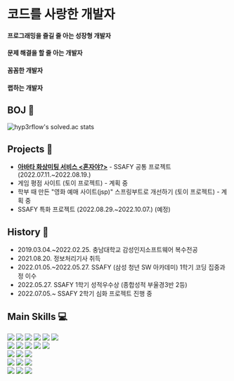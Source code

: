 # 코드를 사랑한 개발자

#### 프로그래밍을 즐길 줄 아는 성장형 개발자

#### 문제 해결을 할 줄 아는 개발자

#### 꼼꼼한 개발자

#### 랩하는 개발자



## BOJ :gem:

<!-- [![Solved.ac Profile](http://mazassumnida.wtf/api/v2/generate_badge?boj=iloveelsa)](https://solved.ac/iloveelsa) -->

![hyp3rflow's solved.ac stats](https://github-readme-solvedac.hyp3rflow.vercel.app/api/?handle=iloveelsa)



## Projects :green_apple:

- **[아바타 화상미팅 서비스 <혼자야?>](https://github.com/ClovesJava/Honjaya)** - SSAFY 공통 프로젝트 (2022.07.11.~2022.08.19.)
- 게임 평점 사이트 (토이 프로젝트) - 계획 중
- 학부 때 만든 "영화 예매 사이트(jsp)" 스프링부트로 개선하기 (토이 프로젝트) - 계획 중
- SSAFY 특화 프로젝트 (2022.08.29.~2022.10.07.) (예정)



## History :calendar:

- 2019.03.04.~2022.02.25.   충남대학교 감성인지소프트웨어 복수전공
- 2021.08.20.   정보처리기사 취득
- 2022.01.05.~2022.05.27.   SSAFY (삼성 청년 SW 아카데미) 1학기 코딩 집중과정 이수
- 2022.05.27.   SSAFY 1학기 성적우수상 (종합성적 부울경3반 2등)
- 2022.07.05.~   SSAFY 2학기 심화 프로젝트 진행 중



## Main Skills 💻

<img src="https://img.shields.io/badge/Java-007396?style=flat-square&logo=Java&logoColor=white"/> <img src="https://img.shields.io/badge/Spring-6DB33F?style=flat-square&logo=Spring&logoColor=white"/> <img src="https://img.shields.io/badge/SpringBoot-6DB33F?style=flat-square&logo=SpringBoot&logoColor=white"/> <img src="https://img.shields.io/badge/JPA-6DB33F?style=flat-square&logo=JPA&logoColor=white"/> <img src="https://img.shields.io/badge/MyBatis-6DB33F?style=flat-square&logo=MyBatis&logoColor=white"/> <img src="https://img.shields.io/badge/MySQL-4479A1?style=flat-square&logo=MySQL&logoColor=black"/><br><img src="https://img.shields.io/badge/HTML5-E34F26?style=flat-square&logo=HTML5&logoColor=white"/> <img src="https://img.shields.io/badge/CSS3-1572B6?style=flat-square&logo=CSS3&logoColor=white"/> <img src="https://img.shields.io/badge/JavaScript-F7DF1E?style=flat-square&logo=JavaScript&logoColor=black"/> <img src="https://img.shields.io/badge/Bootstrap-7952B3?style=flat-square&logo=Bootstrap&logoColor=white"/> <img src="https://img.shields.io/badge/Vue.js-4fc08d?style=flat-square&logo=Vue.js&logoColor=white"/><br><img src="https://img.shields.io/badge/Amazon AWS-232F3E?style=flat-square&logo=Amazon AWS&logoColor=white"/> <img src="https://img.shields.io/badge/Ubuntu-E95420?style=flat-square&logo=Ubuntu&logoColor=white"/> <img src="https://img.shields.io/badge/NGINX-009639?style=flat-square&logo=NGINX&logoColor=white"/><br><img src="https://img.shields.io/badge/Python-3776AB?style=flat-square&logo=Python&logoColor=white"/> <img src="https://img.shields.io/badge/-A8B9CC?style=flat-square&logo=C&logoColor=white"/> <img src="https://img.shields.io/badge/Android Studio-3DDC84?style=flat-square&logo=Android Studio&logoColor=white"/><br><img src="https://img.shields.io/badge/Jira-0052CC?style=flat-square&logo=Jira&logoColor=white"/> <img src="https://img.shields.io/badge/GitHub-181717?style=flat-square&logo=GitHub&logoColor=white"/> <img src="https://img.shields.io/badge/GitLab-FCA121?style=flat-square&logo=GitLab&logoColor=white"/>

<!--
**ClovesJava/ClovesJava** is a ✨ _special_ ✨ repository because its `README.md` (this file) appears on your GitHub profile.

Here are some ideas to get you started:

- 🔭 I’m currently working on ...
- 🌱 I’m currently learning ...
- 👯 I’m looking to collaborate on ...
- 🤔 I’m looking for help with ...
- 💬 Ask me about ...
- 📫 How to reach me: ...
- 😄 Pronouns: ...
- ⚡ Fun fact: ...
-->
